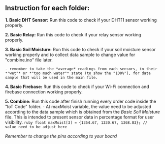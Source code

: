 ## Instruction for each folder:

**1. Basic DHT Sensor:** Run this code to check if your DHT11 sensor working properly.

**2. Basic Relay:** Run this code to check if your relay sensor working properly.

**3. Basic Soil Moisture:** Run this code to check if your soil moisture sensor working properly and to collect data sample to change value for "combine.ino" file later.
    
    - remember to take the *average* readings from each sensors, in their *"wet"* or *"too much water"* state (to show the "100%"), for data sample that will be used in the main file.

**4. Basic Firebase:** Run this code to check if your Wi-Fi connection and firebase connection working properly.

**5. Combine:** Run this code after finish running every order code inside the "IoT Code" folder.
    - At maxMoist variable, the value need to be adjusted according to the data sample which is obtained from the *Basic Soil Moisture* file. This is intended to present sensor data in percentage format for user visibility.
    ```ruby
       float maxMoist[3] = {1354.67, 1330.67, 1368.83}; // value need to be adjust here
    ```

*Remember to change the pins according to your board*
